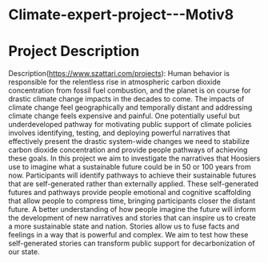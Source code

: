 # Climate-expert-project---Motiv8

# Project Description

Description(https://www.szattari.com/projects): Human behavior is responsible for the relentless rise in atmospheric carbon dioxide concentration from fossil fuel combustion, and the planet is on course for drastic climate change impacts in the decades to come. The impacts of climate change feel geographically and temporally distant and addressing climate change feels expensive and painful. One potentially useful but underdeveloped pathway for motivating public support of climate policies involves identifying, testing, and deploying powerful narratives that effectively present the drastic system-wide changes we need to stabilize carbon dioxide concentration and provide people pathways of achieving these goals. In this project we aim to investigate the narratives that Hoosiers use to imagine what a sustainable future could be in 50 or 100 years from now. Participants will identify pathways to achieve their sustainable futures that are self-generated rather than externally applied. These self-generated futures and pathways provide people emotional and cognitive scaffolding that allow people to compress time, bringing participants closer the distant future. A better understanding of how people imagine the future will inform the development of new narratives and stories that can inspire us to create a more sustainable state and nation. Stories allow us to fuse facts and feelings in a way that is powerful and complex. We aim to test how these self-generated stories can transform public support for decarbonization of our state. 

